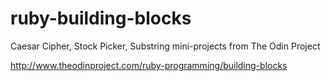 ruby-building-blocks
====================
Caesar Cipher, Stock Picker, Substring mini-projects from The Odin Project

http://www.theodinproject.com/ruby-programming/building-blocks